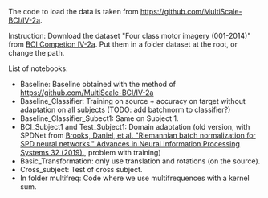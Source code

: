 The code to load the data is taken from https://github.com/MultiScale-BCI/IV-2a.

Instruction: Download the dataset "Four class motor imagery (001-2014)" from [BCI Competion IV-2a](http://bnci-horizon-2020.eu/database/data-sets). Put them in a folder dataset at the root, or change the path.

List of notebooks:
- Baseline: Baseline obtained with the method of https://github.com/MultiScale-BCI/IV-2a
- Baseline_Classifier: Training on source + accuracy on target without adaptation on all subjects (TODO: add batchnorm to classifier?)
- Baseline_Classifier_Subect1: Same on Subject 1.
- BCI_Subject1 and Test_Subject1: Domain adaptation (old version, with SPDNet from [Brooks, Daniel, et al. "Riemannian batch normalization for SPD neural networks." Advances in Neural Information Processing Systems 32 (2019).](https://proceedings.neurips.cc/paper/2019/hash/6e69ebbfad976d4637bb4b39de261bf7-Abstract.html), problem with training)
- Basic_Transformation: only use translation and rotations (on the source).
- Cross_subject: Test of cross subject.
- In folder multifreq: Code where we use multifrequences with a kernel sum.
